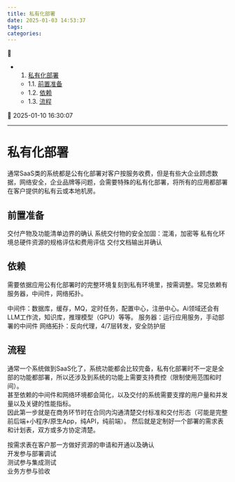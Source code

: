 ```yaml
---
title: 私有化部署
date: 2025-01-03 14:53:37
tags: 
categories: 
---
```


💠

- 1. [私有化部署](#私有化部署)
    - 1.1. [前置准备](#前置准备)
    - 1.2. [依赖](#依赖)
    - 1.3. [流程](#流程)

💠 2025-01-10 16:30:07
****************************************
# 私有化部署
通常SaaS类的系统都是公有化部署对客户按服务收费，但是有些大企业顾虑数据，网络安全，企业品牌等问题，会需要特殊的私有化部署，将所有的应用都部署在客户提供的私有云或本地机房。

## 前置准备
交付产物及功能清单边界的确认
系统交付物的安全加固：混淆，加密等
私有化环境总硬件资源的规格评估和费用评估
交付文档输出并确认

## 依赖
需要依据应用公有化部署时的完整环境复刻到私有环境里，按需调整。常见依赖有服务器，中间件，网络拓扑。

中间件：数据库，缓存，MQ，定时任务，配置中心，注册中心。Ai领域还会有 LLM工作流，知识库，推理模型（GPU）等等。
服务器：运行应用服务，手动部署的中间件
网络拓扑：反向代理，4/7层转发，安全防护层

## 流程
通常一个系统做到SaaS化了，系统功能都会比较完备，私有化部署时不一定是全部的功能都部署，所以还涉及到系统的功能上需要支持费控（限制使用范围和时间）。  
甚至依赖的中间件和网络环境都会简化，以及交付的系统需要支撑的用户量和并发量以及关键的性能指标。  
因此第一步就是在商务环节时在合同内沟通清楚交付标准和交付形态（可能是完整前后端+小程序/原生App，纯API，纯前端）。
然后就是定制好一个部署的需求表和计划表，双方或多方协定清楚。

按需求表在客户那一方做好资源的申请和开通以及确认  
开发参与部署调试  
测试参与集成测试  
业务方参与验收  



